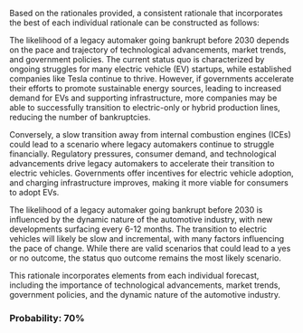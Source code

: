 Based on the rationales provided, a consistent rationale that incorporates the best of each individual rationale can be constructed as follows:

The likelihood of a legacy automaker going bankrupt before 2030 depends on the pace and trajectory of technological advancements, market trends, and government policies. The current status quo is characterized by ongoing struggles for many electric vehicle (EV) startups, while established companies like Tesla continue to thrive. However, if governments accelerate their efforts to promote sustainable energy sources, leading to increased demand for EVs and supporting infrastructure, more companies may be able to successfully transition to electric-only or hybrid production lines, reducing the number of bankruptcies.

Conversely, a slow transition away from internal combustion engines (ICEs) could lead to a scenario where legacy automakers continue to struggle financially. Regulatory pressures, consumer demand, and technological advancements drive legacy automakers to accelerate their transition to electric vehicles. Governments offer incentives for electric vehicle adoption, and charging infrastructure improves, making it more viable for consumers to adopt EVs.

The likelihood of a legacy automaker going bankrupt before 2030 is influenced by the dynamic nature of the automotive industry, with new developments surfacing every 6-12 months. The transition to electric vehicles will likely be slow and incremental, with many factors influencing the pace of change. While there are valid scenarios that could lead to a yes or no outcome, the status quo outcome remains the most likely scenario.

This rationale incorporates elements from each individual forecast, including the importance of technological advancements, market trends, government policies, and the dynamic nature of the automotive industry.

### Probability: 70%